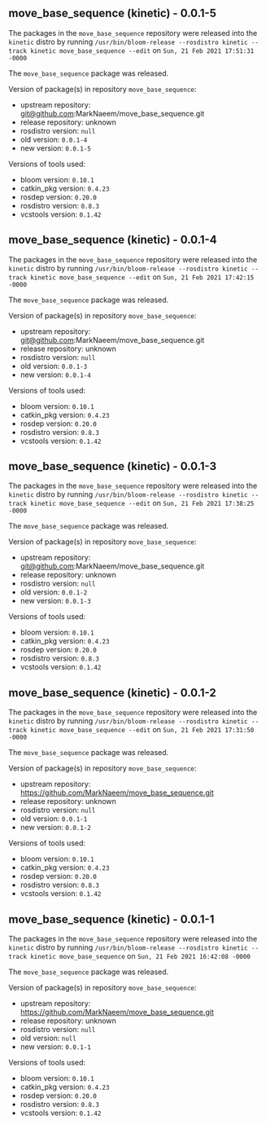 ## move_base_sequence (kinetic) - 0.0.1-5

The packages in the `move_base_sequence` repository were released into the `kinetic` distro by running `/usr/bin/bloom-release --rosdistro kinetic --track kinetic move_base_sequence --edit` on `Sun, 21 Feb 2021 17:51:31 -0000`

The `move_base_sequence` package was released.

Version of package(s) in repository `move_base_sequence`:

- upstream repository: git@github.com:MarkNaeem/move_base_sequence.git
- release repository: unknown
- rosdistro version: `null`
- old version: `0.0.1-4`
- new version: `0.0.1-5`

Versions of tools used:

- bloom version: `0.10.1`
- catkin_pkg version: `0.4.23`
- rosdep version: `0.20.0`
- rosdistro version: `0.8.3`
- vcstools version: `0.1.42`


## move_base_sequence (kinetic) - 0.0.1-4

The packages in the `move_base_sequence` repository were released into the `kinetic` distro by running `/usr/bin/bloom-release --rosdistro kinetic --track kinetic move_base_sequence --edit` on `Sun, 21 Feb 2021 17:42:15 -0000`

The `move_base_sequence` package was released.

Version of package(s) in repository `move_base_sequence`:

- upstream repository: git@github.com:MarkNaeem/move_base_sequence.git
- release repository: unknown
- rosdistro version: `null`
- old version: `0.0.1-3`
- new version: `0.0.1-4`

Versions of tools used:

- bloom version: `0.10.1`
- catkin_pkg version: `0.4.23`
- rosdep version: `0.20.0`
- rosdistro version: `0.8.3`
- vcstools version: `0.1.42`


## move_base_sequence (kinetic) - 0.0.1-3

The packages in the `move_base_sequence` repository were released into the `kinetic` distro by running `/usr/bin/bloom-release --rosdistro kinetic --track kinetic move_base_sequence --edit` on `Sun, 21 Feb 2021 17:38:25 -0000`

The `move_base_sequence` package was released.

Version of package(s) in repository `move_base_sequence`:

- upstream repository: git@github.com:MarkNaeem/move_base_sequence.git
- release repository: unknown
- rosdistro version: `null`
- old version: `0.0.1-2`
- new version: `0.0.1-3`

Versions of tools used:

- bloom version: `0.10.1`
- catkin_pkg version: `0.4.23`
- rosdep version: `0.20.0`
- rosdistro version: `0.8.3`
- vcstools version: `0.1.42`


## move_base_sequence (kinetic) - 0.0.1-2

The packages in the `move_base_sequence` repository were released into the `kinetic` distro by running `/usr/bin/bloom-release --rosdistro kinetic --track kinetic move_base_sequence --edit` on `Sun, 21 Feb 2021 17:31:50 -0000`

The `move_base_sequence` package was released.

Version of package(s) in repository `move_base_sequence`:

- upstream repository: https://github.com/MarkNaeem/move_base_sequence.git
- release repository: unknown
- rosdistro version: `null`
- old version: `0.0.1-1`
- new version: `0.0.1-2`

Versions of tools used:

- bloom version: `0.10.1`
- catkin_pkg version: `0.4.23`
- rosdep version: `0.20.0`
- rosdistro version: `0.8.3`
- vcstools version: `0.1.42`


## move_base_sequence (kinetic) - 0.0.1-1

The packages in the `move_base_sequence` repository were released into the `kinetic` distro by running `/usr/bin/bloom-release --rosdistro kinetic --track kinetic move_base_sequence` on `Sun, 21 Feb 2021 16:42:08 -0000`

The `move_base_sequence` package was released.

Version of package(s) in repository `move_base_sequence`:

- upstream repository: https://github.com/MarkNaeem/move_base_sequence.git
- release repository: unknown
- rosdistro version: `null`
- old version: `null`
- new version: `0.0.1-1`

Versions of tools used:

- bloom version: `0.10.1`
- catkin_pkg version: `0.4.23`
- rosdep version: `0.20.0`
- rosdistro version: `0.8.3`
- vcstools version: `0.1.42`


